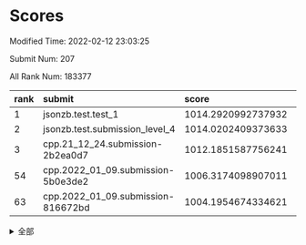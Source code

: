 # Scores

Modified Time: 2022-02-12 23:03:25

Submit Num: 207

All Rank Num: 183377

| rank |               submit               |       score        |       sigma        | pk_num |
| :--- | :--------------------------------- | :----------------- | :----------------- | :----- |
| 1    | jsonzb.test.test_1                 | 1014.2920992737932 | 0.8343789638526901 | 3552   |
| 2    | jsonzb.test.submission_level_4     | 1014.0202409373633 | 0.8115934036936967 | 3537   |
| 3    | cpp.21_12_24.submission-2b2ea0d7   | 1012.1851587756241 | 0.7942288341155412 | 3543   |
| 54   | cpp.2022_01_09.submission-5b0e3de2 | 1006.3174098907011 | 0.7265348425801015 | 3544   |
| 63   | cpp.2022_01_09.submission-816672bd | 1004.1954674334621 | 0.7176728972717714 | 3543   |


<details>
<summary>全部</summary>

| rank |                 submit                 |       score        |       sigma        | pk_num |
| :--- | :------------------------------------- | :----------------- | :----------------- | :----- |
| 1    | jsonzb.test.test_1                     | 1014.2920992737932 | 0.8343789638526901 | 3552   |
| 2    | jsonzb.test.submission_level_4         | 1014.0202409373633 | 0.8115934036936967 | 3537   |
| 3    | cpp.21_12_24.submission-2b2ea0d7       | 1012.1851587756241 | 0.7942288341155412 | 3543   |
| 4    | gobigger.level_3.submission_level_3_46 | 1011.6133351376789 | 0.7726452931679465 | 3542   |
| 5    | gobigger.level_3.submission_level_3_38 | 1011.3926536087458 | 0.7736011400084287 | 3546   |
| 6    | gobigger.level_3.submission_level_3_2  | 1011.2828974761569 | 0.7872701642923464 | 3540   |
| 7    | gobigger.level_3.submission_level_3_21 | 1011.2174271507979 | 0.7514437405053966 | 3542   |
| 8    | gobigger.level_3.submission_level_3_1  | 1011.1020455920032 | 0.7678060205683007 | 3542   |
| 9    | gobigger.level_3.submission_level_3_42 | 1011.044168016647  | 0.7521753471211636 | 3544   |
| 10   | gobigger.level_3.submission_level_3_28 | 1011.0408757995289 | 0.7604270930532271 | 3541   |
| 11   | gobigger.level_3.submission_level_3_9  | 1010.7368370383189 | 0.7560332163353172 | 3538   |
| 12   | gobigger.level_3.submission_level_3_13 | 1010.7269605858811 | 0.7705864150739842 | 3540   |
| 13   | gobigger.level_3.submission_level_3_40 | 1010.6667749512434 | 0.7719114450710672 | 3541   |
| 14   | gobigger.level_3.submission_level_3_6  | 1010.5883460958377 | 0.7572592773942486 | 3542   |
| 15   | gobigger.level_3.submission_level_3_30 | 1010.5462687870424 | 0.7484017219261245 | 3545   |
| 16   | gobigger.level_3.submission_level_3_36 | 1010.5059906915762 | 0.7439218750473442 | 3545   |
| 17   | gobigger.level_3.submission_level_3_12 | 1010.4425808497459 | 0.7566946495909747 | 3543   |
| 18   | gobigger.level_3.submission_level_3_29 | 1010.4108373903352 | 0.7615839009303441 | 3543   |
| 19   | gobigger.level_3.submission_level_3_26 | 1010.3891869681376 | 0.7638941438681999 | 3546   |
| 20   | gobigger.level_3.submission_level_3_49 | 1010.3446005800344 | 0.7701077993549332 | 3549   |
| 21   | gobigger.level_3.submission_level_3_7  | 1010.3265321754803 | 0.763048164423494  | 3548   |
| 22   | gobigger.level_3.submission_level_3_22 | 1010.321379402603  | 0.7850791197235639 | 3547   |
| 23   | gobigger.level_3.submission_level_3_32 | 1010.2609941086987 | 0.7566291289326577 | 3548   |
| 24   | gobigger.level_3.submission_level_3_35 | 1010.2145549263637 | 0.7571766743943188 | 3548   |
| 25   | gobigger.level_3.submission_level_3_34 | 1010.1938763078243 | 0.7692197276175413 | 3543   |
| 26   | gobigger.level_3.submission_level_3_24 | 1010.1141096400839 | 0.7549909432012005 | 3544   |
| 27   | gobigger.level_3.submission_level_3_37 | 1010.0966538482256 | 0.7729570238672638 | 3542   |
| 28   | gobigger.level_3.submission_level_3_3  | 1010.001069911918  | 0.7660856555546396 | 3544   |
| 29   | gobigger.level_3.submission_level_3_10 | 1009.9928201622996 | 0.7766641997094479 | 3544   |
| 30   | gobigger.level_3.submission_level_3_41 | 1009.9743083577746 | 0.7755671496850856 | 3545   |
| 31   | gobigger.level_3.submission_level_3_14 | 1009.9140921689122 | 0.7321185033687665 | 3544   |
| 32   | gobigger.level_3.submission_level_3_16 | 1009.8799590063832 | 0.7497402186289204 | 3545   |
| 33   | gobigger.level_3.submission_level_3_44 | 1009.8788037240447 | 0.7362659252538104 | 3548   |
| 34   | gobigger.level_3.submission_level_3_11 | 1009.7976394621056 | 0.7645657077873651 | 3545   |
| 35   | gobigger.level_3.submission_level_3_27 | 1009.7895462323573 | 0.744729949235527  | 3543   |
| 36   | gobigger.level_3.submission_level_3_0  | 1009.7051936557957 | 0.7499181070386185 | 3547   |
| 37   | gobigger.level_3.submission_level_3_5  | 1009.5869113990033 | 0.7905865862891438 | 3544   |
| 38   | gobigger.level_3.submission_level_3_48 | 1009.5371088744787 | 0.7257441636610091 | 3547   |
| 39   | gobigger.level_3.submission_level_3_4  | 1009.4603815019274 | 0.720551164988888  | 3543   |
| 40   | gobigger.level_3.submission_level_3_20 | 1009.4436627365365 | 0.7488818425867908 | 3542   |
| 41   | gobigger.level_3.submission_level_3_19 | 1009.3932545982902 | 0.7423852429122052 | 3543   |
| 42   | gobigger.level_3.submission_level_3_18 | 1009.2733099947349 | 0.7448119469769822 | 3545   |
| 43   | gobigger.level_3.submission_level_3_8  | 1009.2490112240263 | 0.7453635659515666 | 3544   |
| 44   | gobigger.level_3.submission_level_3_43 | 1009.1603356636751 | 0.7275194724624999 | 3542   |
| 45   | gobigger.level_3.submission_level_3_17 | 1009.0634684088911 | 0.7443994584205862 | 3547   |
| 46   | gobigger.level_3.submission_level_3_31 | 1009.0291150172156 | 0.7447133235520562 | 3542   |
| 47   | gobigger.level_3.submission_level_3_23 | 1008.9988248477318 | 0.7391430923174878 | 3543   |
| 48   | gobigger.level_3.submission_level_3_45 | 1008.9505737548874 | 0.7525034456168669 | 3545   |
| 49   | gobigger.level_3.submission_level_3_25 | 1008.9311428983042 | 0.7454754922029482 | 3543   |
| 50   | gobigger.level_3.submission_level_3_39 | 1008.8560075613253 | 0.748465514827833  | 3546   |
| 51   | gobigger.level_3.submission_level_3_47 | 1008.8007439983168 | 0.748214266078131  | 3542   |
| 52   | gobigger.level_3.submission_level_3_33 | 1008.4012059385491 | 0.7518783400572365 | 3537   |
| 53   | gobigger.level_3.submission_level_3_15 | 1008.3302607139829 | 0.7481399358502565 | 3545   |
| 54   | cpp.2022_01_09.submission-5b0e3de2     | 1006.3174098907011 | 0.7265348425801015 | 3544   |
| 55   | gobigger.level_1.submission_level_1_43 | 1005.1018163499058 | 0.7283073221616199 | 3543   |
| 56   | gobigger.level_1.submission_level_1_6  | 1004.6845548842067 | 0.7221370667042025 | 3550   |
| 57   | gobigger.level_1.submission_level_1_37 | 1004.6032640862628 | 0.7200222846584922 | 3542   |
| 58   | gobigger.level_1.submission_level_1_36 | 1004.5306159336682 | 0.7252356003464022 | 3544   |
| 59   | gobigger.level_1.submission_level_1_3  | 1004.3862990321534 | 0.7089404354655949 | 3546   |
| 60   | gobigger.level_1.submission_level_1_26 | 1004.3434299725704 | 0.7169588163936194 | 3542   |
| 61   | gobigger.level_1.submission_level_1_45 | 1004.2382875130018 | 0.7213801197888402 | 3542   |
| 62   | gobigger.level_1.submission_level_1_21 | 1004.2250711323802 | 0.7170399963222521 | 3545   |
| 63   | cpp.2022_01_09.submission-816672bd     | 1004.1954674334621 | 0.7176728972717714 | 3543   |
| 64   | gobigger.level_1.submission_level_1_39 | 1004.1873693426164 | 0.7132315248714687 | 3545   |
| 65   | gobigger.level_1.submission_level_1_28 | 1004.1674026185376 | 0.7212234195383038 | 3541   |
| 66   | gobigger.level_1.submission_level_1_15 | 1004.1281977621536 | 0.7208114815079014 | 3544   |
| 67   | gobigger.level_1.submission_level_1_44 | 1004.0718759115726 | 0.7166205811142189 | 3543   |
| 68   | gobigger.level_1.submission_level_1_22 | 1003.8792025597049 | 0.7288894231501414 | 3542   |
| 69   | gobigger.level_1.submission_level_1_20 | 1003.8560832350234 | 0.7114649227180421 | 3547   |
| 70   | gobigger.level_1.submission_level_1_5  | 1003.7954365553428 | 0.7080580763135034 | 3546   |
| 71   | gobigger.level_1.submission_level_1_41 | 1003.7181036584566 | 0.7213135418347629 | 3540   |
| 72   | gobigger.level_1.submission_level_1_13 | 1003.6993856695352 | 0.7256162090534224 | 3545   |
| 73   | gobigger.level_1.submission_level_1_16 | 1003.6748492056197 | 0.7294784674184249 | 3541   |
| 74   | gobigger.level_1.submission_level_1_47 | 1003.6370025971634 | 0.7160319124741955 | 3541   |
| 75   | gobigger.level_1.submission_level_1_14 | 1003.5120776897302 | 0.7147539168784316 | 3547   |
| 76   | gobigger.level_1.submission_level_1_9  | 1003.4850717843345 | 0.7215135209882101 | 3538   |
| 77   | gobigger.level_1.submission_level_1_25 | 1003.4372677985192 | 0.7129969561991124 | 3544   |
| 78   | gobigger.level_1.submission_level_1_30 | 1003.397791668988  | 0.7302821733723498 | 3545   |
| 79   | gobigger.level_1.submission_level_1_27 | 1003.3947974460015 | 0.7130175650927961 | 3547   |
| 80   | gobigger.level_1.submission_level_1_49 | 1003.3709909255459 | 0.7143219026251487 | 3543   |
| 81   | gobigger.level_1.submission_level_1_12 | 1003.3542619109376 | 0.7221227208051632 | 3543   |
| 82   | gobigger.level_1.submission_level_1_24 | 1003.3502761037887 | 0.7197730880351276 | 3545   |
| 83   | gobigger.level_1.submission_level_1_18 | 1003.342987266761  | 0.7143645485995757 | 3544   |
| 84   | gobigger.level_1.submission_level_1_48 | 1003.3309993629263 | 0.7255275354140927 | 3539   |
| 85   | gobigger.level_1.submission_level_1_40 | 1003.313496070199  | 0.7074231702972341 | 3547   |
| 86   | gobigger.level_1.submission_level_1_10 | 1003.3123279688768 | 0.7171233577827814 | 3547   |
| 87   | gobigger.level_1.submission_level_1_23 | 1003.2644505006026 | 0.7165981701365597 | 3542   |
| 88   | gobigger.level_1.submission_level_1_32 | 1003.0204076899361 | 0.7248150588796077 | 3543   |
| 89   | gobigger.level_1.submission_level_1_2  | 1002.9067463539286 | 0.7121570610961083 | 3543   |
| 90   | gobigger.level_1.submission_level_1_38 | 1002.8486174126489 | 0.7117267873445635 | 3538   |
| 91   | gobigger.level_1.submission_level_1_34 | 1002.7849065709313 | 0.7131504766609433 | 3545   |
| 92   | gobigger.level_1.submission_level_1_33 | 1002.7831778358777 | 0.7134248933316579 | 3543   |
| 93   | gobigger.level_1.submission_level_1_8  | 1002.7769421969567 | 0.7143934971035864 | 3547   |
| 94   | gobigger.level_1.submission_level_1_31 | 1002.7712404468201 | 0.7243813801494378 | 3542   |
| 95   | gobigger.level_1.submission_level_1_0  | 1002.7686902846564 | 0.714201885589833  | 3547   |
| 96   | gobigger.level_1.submission_level_1_7  | 1002.6536415406177 | 0.7206394327007912 | 3547   |
| 97   | gobigger.level_1.submission_level_1_42 | 1002.6052501662556 | 0.7205112457517127 | 3542   |
| 98   | gobigger.level_1.submission_level_1_11 | 1002.4055358741431 | 0.721057148139345  | 3546   |
| 99   | gobigger.level_1.submission_level_1_17 | 1002.0874743488124 | 0.7085020292946689 | 3544   |
| 100  | gobigger.level_1.submission_level_1_29 | 1001.8937299219857 | 0.7068271520721671 | 3539   |
| 101  | gobigger.level_1.submission_level_1_46 | 1001.8847381759415 | 0.7149676498182288 | 3543   |
| 102  | gobigger.level_1.submission_level_1_1  | 1001.8206387768495 | 0.7192255041208668 | 3541   |
| 103  | gobigger.level_1.submission_level_1_19 | 1001.6342939571819 | 0.7110354117489388 | 3545   |
| 104  | gobigger.level_1.submission_level_1_35 | 1001.4833580087119 | 0.7017108042433908 | 3540   |
| 105  | gobigger.level_1.submission_level_1_4  | 1000.6320751741579 | 0.7034140952258728 | 3542   |
| 106  | gobigger.random.submission_random_39   | 997.422196338259   | 0.7006374324477389 | 3542   |
| 107  | gobigger.random.submission_random_30   | 997.129731015413   | 0.7165726846564991 | 3537   |
| 108  | gobigger.random.submission_random_45   | 997.0443823823566  | 0.7038974407109351 | 3546   |
| 109  | gobigger.random.submission_random_37   | 996.9182164955927  | 0.7160724176216495 | 3544   |
| 110  | gobigger.random.submission_random_18   | 996.9088795954841  | 0.712054687930439  | 3542   |
| 111  | gobigger.random.submission_random_0    | 996.7910302201457  | 0.7058108289672331 | 3545   |
| 112  | gobigger.random.submission_random_44   | 996.5664583359043  | 0.7045905255464122 | 3539   |
| 113  | gobigger.random.submission_random_31   | 996.5598705381967  | 0.7126591671177583 | 3540   |
| 114  | gobigger.random.submission_random_36   | 996.5442268064852  | 0.708351910608277  | 3541   |
| 115  | gobigger.random.submission_random_2    | 996.524891559774   | 0.7123795540501864 | 3541   |
| 116  | gobigger.random.submission_random_13   | 996.4917484344137  | 0.7067499512303765 | 3543   |
| 117  | gobigger.random.submission_random_21   | 996.4488975193001  | 0.7166368209320325 | 3541   |
| 118  | gobigger.random.submission_random_9    | 996.3887800232787  | 0.7141583919217338 | 3540   |
| 119  | gobigger.random.submission_random_16   | 996.35769521264    | 0.712087214517668  | 3541   |
| 120  | gobigger.random.submission_random_49   | 996.2977164110584  | 0.7245819548907158 | 3548   |
| 121  | gobigger.random.submission_random_38   | 996.2759191434709  | 0.7190348908974381 | 3543   |
| 122  | gobigger.random.submission_random_20   | 996.1940165683957  | 0.7038358577335413 | 3541   |
| 123  | gobigger.random.submission_random_47   | 996.1751932676561  | 0.7157775472127825 | 3550   |
| 124  | gobigger.random.submission_random_34   | 996.1254764168393  | 0.7148624724117935 | 3547   |
| 125  | gobigger.random.submission_random_35   | 996.0493884754825  | 0.7116903069665482 | 3542   |
| 126  | gobigger.random.submission_random_27   | 996.0223761894732  | 0.717893042291283  | 3540   |
| 127  | gobigger.random.submission_random_26   | 996.0037400688129  | 0.7082015551270505 | 3545   |
| 128  | gobigger.random.submission_random_6    | 996.001946803027   | 0.7113464648183695 | 3543   |
| 129  | gobigger.random.submission_random_7    | 995.9647644693404  | 0.709715309064603  | 3545   |
| 130  | gobigger.random.submission_random_12   | 995.95852253656    | 0.7138040847880823 | 3541   |
| 131  | gobigger.random.submission_random_15   | 995.9564005318914  | 0.7194090168195337 | 3543   |
| 132  | gobigger.random.submission_random_43   | 995.9094765133079  | 0.7123182376223763 | 3541   |
| 133  | gobigger.random.submission_random_3    | 995.851253211985   | 0.696601531258841  | 3542   |
| 134  | gobigger.random.submission_random_8    | 995.7882023018815  | 0.7229397455112138 | 3545   |
| 135  | gobigger.random.submission_random_48   | 995.7608118736315  | 0.7021767005649481 | 3541   |
| 136  | gobigger.random.submission_random_40   | 995.6462592997782  | 0.7040301404681278 | 3545   |
| 137  | gobigger.random.submission_random_46   | 995.5861973710189  | 0.7193765176491207 | 3542   |
| 138  | gobigger.random.submission_random_42   | 995.5824334766577  | 0.7254775189675482 | 3547   |
| 139  | gobigger.random.submission_random_24   | 995.5612079569997  | 0.7225593680907603 | 3540   |
| 140  | gobigger.random.submission_random_4    | 995.5486906149739  | 0.7059043959059735 | 3549   |
| 141  | gobigger.random.submission_random_32   | 995.4115530074151  | 0.7175576051622808 | 3542   |
| 142  | gobigger.random.submission_random_1    | 995.410582716773   | 0.7165546342297601 | 3544   |
| 143  | gobigger.random.submission_random_28   | 995.3743394598822  | 0.7095263083618639 | 3542   |
| 144  | gobigger.random.submission_random_33   | 995.3708857994774  | 0.706834343681383  | 3543   |
| 145  | gobigger.random.submission_random_14   | 995.3437157954675  | 0.7108346663573768 | 3545   |
| 146  | gobigger.random.submission_random_25   | 995.2220934537252  | 0.7200673078498661 | 3546   |
| 147  | gobigger.random.submission_random_22   | 995.2064503525404  | 0.7138135080694709 | 3542   |
| 148  | gobigger.random.submission_random_10   | 995.1038544646814  | 0.7046988471610494 | 3540   |
| 149  | gobigger.random.submission_random_5    | 995.0218818944096  | 0.7124352475873597 | 3539   |
| 150  | gobigger.random.submission_random_19   | 994.9373677129325  | 0.7239839205802964 | 3546   |
| 151  | gobigger.random.submission_random_41   | 994.8961680103257  | 0.732992358600774  | 3541   |
| 152  | gobigger.random.submission_random_23   | 994.6064894161364  | 0.7130329905736211 | 3543   |
| 153  | gobigger.random.submission_random_11   | 994.5618049781282  | 0.718723499727822  | 3547   |
| 154  | gobigger.random.submission_random_17   | 994.5422239524765  | 0.7092804424718556 | 3543   |
| 155  | gobigger.level_2.submission_level_2_43 | 994.364362678147   | 0.732558804788852  | 3542   |
| 156  | gobigger.random.submission_random_29   | 994.3627505903686  | 0.7109806614587284 | 3541   |
| 157  | gobigger.level_2.submission_level_2_5  | 994.1113594341264  | 0.730493062393918  | 3548   |
| 158  | gobigger.level_2.submission_level_2_27 | 993.7114702689626  | 0.7345503069730639 | 3543   |
| 159  | gobigger.level_2.submission_level_2_38 | 993.5573204061894  | 0.7261389989669716 | 3544   |
| 160  | gobigger.level_2.submission_level_2_34 | 993.3972630010716  | 0.7332420738722195 | 3547   |
| 161  | gobigger.level_2.submission_level_2_12 | 993.2038763375207  | 0.7486270957284669 | 3544   |
| 162  | gobigger.level_2.submission_level_2_23 | 993.009035008016   | 0.7409229158829    | 3546   |
| 163  | gobigger.level_2.submission_level_2_14 | 992.9340520353005  | 0.730074588058225  | 3542   |
| 164  | gobigger.level_2.submission_level_2_47 | 992.8819213967173  | 0.7397282925847168 | 3541   |
| 165  | gobigger.level_2.submission_level_2_37 | 992.8149357081967  | 0.7437190799850991 | 3545   |
| 166  | gobigger.level_2.submission_level_2_0  | 992.7866879942172  | 0.7325822749437273 | 3544   |
| 167  | gobigger.level_2.submission_level_2_46 | 992.5718664013142  | 0.7405590058447054 | 3545   |
| 168  | gobigger.level_2.submission_level_2_1  | 992.5343343447765  | 0.7555036566481242 | 3544   |
| 169  | gobigger.level_2.submission_level_2_42 | 992.52808325123    | 0.7524727868515114 | 3540   |
| 170  | gobigger.level_2.submission_level_2_31 | 992.5229340109676  | 0.7503750215184021 | 3545   |
| 171  | gobigger.level_2.submission_level_2_28 | 992.4996256502944  | 0.7400029622576171 | 3546   |
| 172  | gobigger.level_2.submission_level_2_17 | 992.4759267752956  | 0.7313562993211897 | 3541   |
| 173  | gobigger.level_2.submission_level_2_21 | 992.4498928003907  | 0.735295440553542  | 3539   |
| 174  | gobigger.level_2.submission_level_2_6  | 992.4272786861253  | 0.73000295306451   | 3545   |
| 175  | gobigger.level_2.submission_level_2_45 | 992.2837056197873  | 0.7373999552402725 | 3546   |
| 176  | gobigger.level_2.submission_level_2_40 | 992.283166809647   | 0.7386860574682015 | 3543   |
| 177  | gobigger.level_2.submission_level_2_26 | 992.1167749363238  | 0.7477318367171719 | 3543   |
| 178  | gobigger.level_2.submission_level_2_9  | 992.1156249855288  | 0.7320750646664714 | 3539   |
| 179  | gobigger.level_2.submission_level_2_20 | 992.1022200353779  | 0.7267953726606076 | 3544   |
| 180  | gobigger.level_2.submission_level_2_11 | 992.061812524781   | 0.738450122045448  | 3545   |
| 181  | gobigger.level_2.submission_level_2_24 | 991.9732988580165  | 0.7355192691802707 | 3541   |
| 182  | gobigger.level_2.submission_level_2_19 | 991.9186675843241  | 0.7451756616652089 | 3538   |
| 183  | gobigger.level_2.submission_level_2_32 | 991.896805883026   | 0.7319144073217513 | 3546   |
| 184  | gobigger.level_2.submission_level_2_35 | 991.8690017656131  | 0.7403513342831095 | 3543   |
| 185  | gobigger.level_2.submission_level_2_7  | 991.8248581547786  | 0.745029919882169  | 3540   |
| 186  | gobigger.level_2.submission_level_2_18 | 991.7305283572744  | 0.7397321148164987 | 3544   |
| 187  | gobigger.level_2.submission_level_2_30 | 991.7237061787067  | 0.738941486176206  | 3543   |
| 188  | gobigger.level_2.submission_level_2_15 | 991.7016430337103  | 0.7483580073347357 | 3544   |
| 189  | gobigger.level_2.submission_level_2_10 | 991.691790419464   | 0.7551206952926377 | 3547   |
| 190  | gobigger.level_2.submission_level_2_4  | 991.6221081773906  | 0.7516438645356432 | 3545   |
| 191  | gobigger.level_2.submission_level_2_49 | 991.5549069621082  | 0.7526509613200083 | 3549   |
| 192  | gobigger.level_2.submission_level_2_39 | 991.5108356888186  | 0.7483098866657162 | 3550   |
| 193  | gobigger.level_2.submission_level_2_36 | 991.4477433348169  | 0.7605329868734705 | 3547   |
| 194  | gobigger.level_2.submission_level_2_2  | 991.4430814958507  | 0.7480783387480463 | 3543   |
| 195  | gobigger.level_2.submission_level_2_22 | 991.0675595609209  | 0.7631326298363383 | 3536   |
| 196  | gobigger.level_2.submission_level_2_33 | 990.9854566559999  | 0.7654703604340468 | 3546   |
| 197  | gobigger.level_2.submission_level_2_25 | 990.8328502706781  | 0.7689249178822837 | 3545   |
| 198  | gobigger.level_2.submission_level_2_48 | 990.8311354975557  | 0.7490434957361753 | 3542   |
| 199  | gobigger.level_2.submission_level_2_16 | 990.6129907924393  | 0.7537116870735122 | 3542   |
| 200  | gobigger.level_2.submission_level_2_29 | 990.5980192641687  | 0.7723007576414967 | 3546   |
| 201  | gobigger.level_2.submission_level_2_13 | 990.5901253842865  | 0.7652908528931426 | 3541   |
| 202  | gobigger.level_2.submission_level_2_41 | 990.557326685321   | 0.7629096592884796 | 3543   |
| 203  | gobigger.level_2.submission_level_2_44 | 990.4132043884252  | 0.7675898569403728 | 3547   |
| 204  | gobigger.level_2.submission_level_2_8  | 990.2667323113536  | 0.777786904727268  | 3546   |
| 205  | gobigger.level_2.submission_level_2_3  | 990.0415186643587  | 0.7878118348645825 | 3544   |
| 206  | gobigger.none.submission_none_1        | 979.5019833381448  | 1.187088143643818  | 3548   |
| 207  | gobigger.none.submission_none_0        | 974.8459779367472  | 1.4204866591658452 | 3538   |

</details>